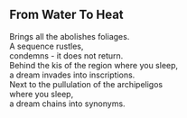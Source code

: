 From Water To Heat
------------------
Brings all the abolishes foliages.  
A sequence rustles,  
condemns - it does not return.  
Behind the kis of the region where you sleep,  
a dream invades into inscriptions.  
Next to the pullulation of the archipeligos  
where you sleep,  
a dream chains into synonyms.  
